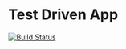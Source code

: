 # Test Driven App
[![Build Status](https://travis-ci.com/lucianorc/testdriven-app.svg?branch=master)](https://travis-ci.com/lucianorc/testdriven-app)
